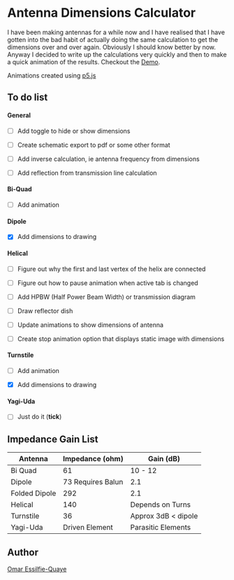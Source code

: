 # Antenna Dimensions Calculator

I have been making antennas for a while now and I have realised that I have gotten into the bad habit of actually doing the same calculation to get the dimensions over and over again.  Obviously I should know better by now.  Anyway I decided to write up the calculations very quickly and then to make a quick animation of the results. Checkout the [Demo](https://omareq.github.io/antenna-calculator/).

Animations created using [p5.js](https://p5js.org/)

## To do list

#### General

- [ ]   Add toggle to hide or show dimensions

- [ ]   Create schematic export to pdf or some other format

- [ ]   Add inverse calculation, ie antenna frequency from dimensions

- [ ]   Add reflection from transmission line calculation

#### Bi-Quad

- [ ]   Add animation

#### Dipole

- [x]   Add dimensions to drawing

#### Helical

- [ ]   Figure out why the first and last vertex of the helix are connected

- [ ]   Figure out how to pause animation when active tab is changed

- [ ]   Add HPBW (Half Power Beam Width) or transmission diagram

- [ ]   Draw reflector dish

- [ ]   Update animations to show dimensions of antenna

- [ ]   Create stop animation option that displays static image with dimensions

#### Turnstile

- [ ]   Add animation

- [x]   Add dimensions to drawing

#### Yagi-Uda

- [ ]   Just do it (__tick__)


## Impedance Gain List

| Antenna        | Impedance (ohm)    | Gain (dB)             |
|----------------|--------------------|-----------------------|
| Bi Quad        | 61                 | 10 - 12               |
| Dipole         | 73 Requires Balun  | 2.1                   |
| Folded Dipole  | 292                | 2.1                   |
| Helical        | 140                | Depends on Turns      |
| Turnstile      | 36                 | Approx 3dB < dipole   |
| Yagi-Uda       | Driven Element     | Parasitic Elements    |

## Author

[Omar Essilfie-Quaye](mailto:omareq08)